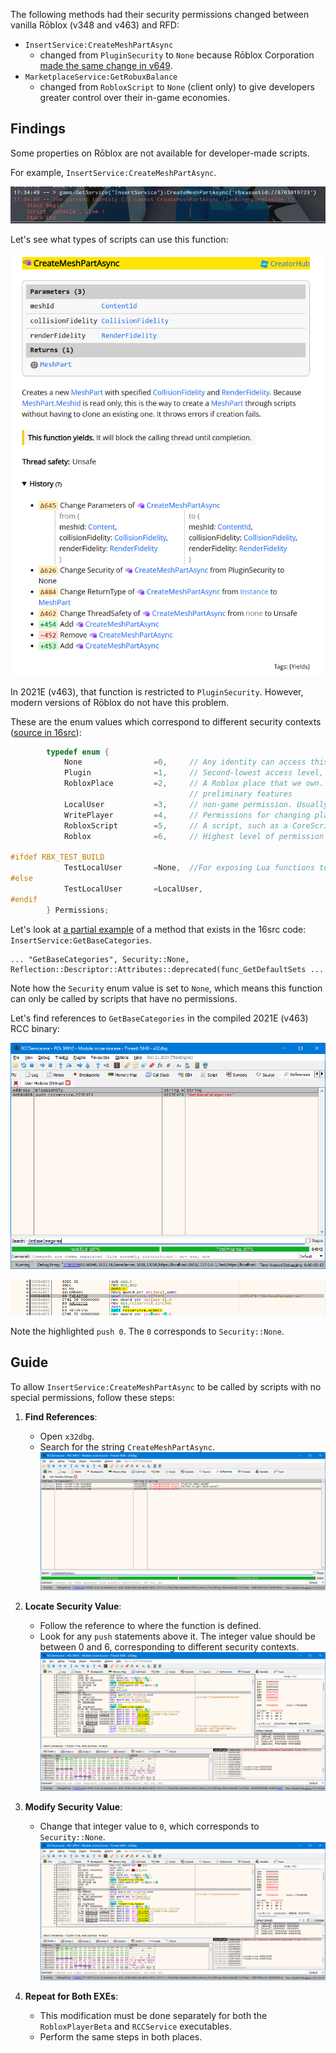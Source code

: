 The following methods had their security permissions changed between vanilla Rōblox (v348 and v463) and RFD:

- `InsertService:CreateMeshPartAsync`
  - changed from `PluginSecurity` to `None` because Rōblox Corporation [made the same change in v649](https://robloxapi.github.io/ref/updates/2024.html#version-7cc6d2bdac2f4837-8).
- `MarketplaceService:GetRobuxBalance`
  - changed from `RobloxScript` to `None` (client only) to give developers greater control over their in-game economies.

## Findings

Some properties on Rōblox are not available for developer-made scripts.

For example, `InsertService:CreateMeshPartAsync`.

![](image.png)

Let's see what types of scripts can use this function:

![](image-1.png)

In 2021E (v463), that function is restricted to `PluginSecurity`. However, modern versions of Rōblox do not have this problem.

These are the enum values which correspond to different security contexts ([source in 16src](https://github.com/Jxys3rrV/roblox-2016-source-code/blob/4de2dc3a380e1babe4343c49a4341ceac749eddb/App/include/security/SecurityContext.h#L14)):

```cpp
		typedef enum {
			None				=0,     // Any identity can access this feature, including in-game scripts
            Plugin              =1,     // Second-lowest access level, just above in-game script
			RobloxPlace			=2,     // A Roblox place that we own. Therefore scripts are more trusted and we allow
										// preliminary features
			LocalUser			=3,     // non-game permission. Usually for IDE
			WritePlayer			=4,		// Permissions for changing player name, userId, etc.
			RobloxScript		=5,     // A script, such as a CoreScript, that we run inside a game
			Roblox				=6,     // Highest level of permission

#ifdef RBX_TEST_BUILD
			TestLocalUser       =None,  //For exposing Lua functions to the ReleaseTest build
#else
			TestLocalUser       =LocalUser,
#endif
		} Permissions;
```

Let's look at [a partial example](https://github.com/Jxys3rrV/roblox-2016-source-code/blob/4de2dc3a380e1babe4343c49a4341ceac749eddb/App/v8datamodel/InsertService.cpp#L79) of a method that exists in the 16src code: `InsertService:GetBaseCategories`.

```
... "GetBaseCategories", Security::None, Reflection::Descriptor::Attributes::deprecated(func_GetDefaultSets ...
```

Note how the `Security` enum value is set to `None`, which means this function can only be called by scripts that have no permissions.

Let's find references to `GetBaseCategories` in the compiled 2021E (v463) RCC binary:

![](image-2.png)

![Highlighted assembly code showing 'push 0' which corresponds to Security::None](image-3.png)

Note the highlighted `push 0`. The `0` corresponds to `Security::None`.

## Guide

To allow `InsertService:CreateMeshPartAsync` to be called by scripts with no special permissions, follow these steps:

1. **Find References**:

   - Open `x32dbg`.
   - Search for the string `CreateMeshPartAsync`.
     ![Find references](image-4.png)

2. **Locate Security Value**:

   - Follow the reference to where the function is defined.
   - Look for any `push` statements above it. The integer value should be between 0 and 6, corresponding to different security contexts.
     ![Read push statement](image-5.png)

3. **Modify Security Value**:

   - Change that integer value to `0`, which corresponds to `Security::None`.
     ![Modify push statement](image-6.png)

4. **Repeat for Both EXEs**:

   - This modification must be done separately for both the `RobloxPlayerBeta` and `RCCService` executables.
   - Perform the same steps in both places.
